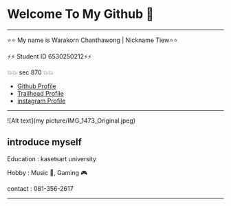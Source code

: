# Welcome To My Github 🌈
---
⭐️⭐️ My name is Warakorn Chanthawong | Nickname Tiew⭐️⭐️

⚡️⚡️ Student ID 6530250212⚡️⚡️

💥💥 sec 870 💥💥

- [Github Profile ](https://github.com/FairFairFairFair)
- [Trailhead Profile ](https://www.salesforce.com/trailblazer/zygo2bqtnyc4k0fbyd)
- [instagram Profile ](https://www.instagram.com/t.xiex.wx/)

---

![Alt text](my picture/IMG_1473_Original.jpeg)
## introduce myself
Education : kasetsart university

Hobby : Music 🎵, Gaming 🎮

contact : 081-356-2617

---
